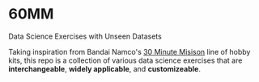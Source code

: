 # 60MM
Data Science Exercises with Unseen Datasets

Taking inspiration from Bandai Namco's [30 Minute Misison](https://30mm.fandom.com/wiki/30_Minutes_Missions) line of hobby kits, this repo is a collection of various data science exercises that are **interchangeable**, **widely applicable**, and **customizeable**.
